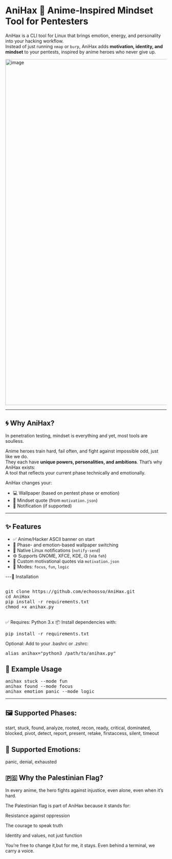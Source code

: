  # AniHax 🧠 Anime-Inspired Mindset Tool for Pentesters

AniHax is a CLI tool for Linux that brings emotion, energy, and personality into your hacking workflow.  
Instead of just running `nmap` or `burp`, AniHax adds **motivation, identity, and mindset** to your pentests, inspired by anime heroes who never give up.

<img width="1920" height="1080" alt="image" src="https://github.com/user-attachments/assets/b2edf788-e59d-4e78-b823-2ab71e378401" />

---

## 🌀 Why AniHax?

In penetration testing, mindset is everything and yet, most tools are soulless.

Anime heroes train hard, fail often, and fight against impossible odd, just like we do.  
They each have **unique powers, personalities, and ambitions**. That’s why AniHax exists:  
A tool that reflects your current phase technically and emotionally.

AniHax changes your:

- 💻 Wallpaper (based on pentest phase or emotion)
- 💬 Mindset quote (from `motivation.json`)
- 🔔 Notification (if supported)

---

## ✨ Features

- ✅ Anime/Hacker ASCII banner on start
- 🧠 Phase- and emotion-based wallpaper switching
- 📢 Native Linux notifications (`notify-send`)
- ⚙️ Supports GNOME, XFCE, KDE, i3 (via `feh`)
- 💬 Custom motivational quotes via `motivation.json`
- 🧩 Modes: `focus`, `fun`, `logic`

---🧪 Installation
<pre> 
git clone https://github.com/echoosso/AniHax.git
cd AniHax
pip install -r requirements.txt
chmod +x anihax.py

</pre>



✅ Requires: Python 3.x
📦 Install dependencies with:

<pre>pip install -r requirements.txt</pre>

 
Optional: Add to your .bashrc or .zshrc:
<pre>alias anihax="python3 /path/to/anihax.py"</pre>

## 🔁 Example Usage

<pre>
anihax stuck --mode fun
anihax found --mode focus
anihax emotion panic --mode logic
</pre>

---
## 🖼️ Supported Phases:

start, stuck, found, analyze, rooted, recon, ready,
critical, dominated, blocked, pivot, detect, report,
present, retake, firstaccess, silent, timeout

## 🧠 Supported Emotions:

panic, denial, exhausted

## 🇵🇸 Why the Palestinian Flag?

   In every anime, the hero fights against injustice, even alone, even when it’s hard.

The Palestinian flag is part of AniHax because it stands for:

   Resistance against oppression

   The courage to speak truth

   Identity and values, not just function

You’re free to change it,but for me, it stays.
Even behind a terminal, we carry a voice.


